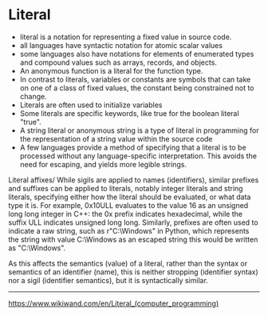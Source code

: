 # Literal

- literal is a notation for representing a fixed value in source code.
- all languages have syntactic notation for atomic scalar values
- some languages also have notations for elements of enumerated types and compound values such as arrays, records, and objects.
- An anonymous function is a literal for the function type.
- In contrast to literals, variables or constants are symbols that can take on one of a class of fixed values, the constant being constrained not to change. 
- Literals are often used to initialize variables
-  Some literals are specific keywords, like true for the boolean literal "true".
- A string literal or anonymous string is a type of literal in programming for the representation of a string value within the source code
- A few languages provide a method of specifying that a literal is to be processed without any language-specific interpretation. This avoids the need for escaping, and yields more legible strings.


Literal affixes/
While sigils are applied to names (identifiers), similar prefixes and suffixes can be applied to literals, notably integer literals and string literals, specifying either how the literal should be evaluated, or what data type it is. For example, 0x10ULL evaluates to the value 16 as an unsigned long long integer in C++: the 0x prefix indicates hexadecimal, while the suffix ULL indicates unsigned long long. Similarly, prefixes are often used to indicate a raw string, such as r"C:\Windows" in Python, which represents the string with value C:\Windows as an escaped string this would be written as "C:\\Windows".

As this affects the semantics (value) of a literal, rather than the syntax or semantics of an identifier (name), this is neither stropping (identifier syntax) nor a sigil (identifier semantics), but it is syntactically similar.

---

https://www.wikiwand.com/en/Literal_(computer_programming)
